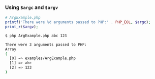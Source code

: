 ### Using `$argc` and `$argv`

```php
# ArgExample.php
printf('There were %d arguments passed to PHP:' . PHP_EOL, $argc);
print_r($argv);
```

```sh
$ php ArgExample.php abc 123
```
<!-- .element: class="fragment" -->

```sh
There were 3 arguments passed to PHP:
Array
(
  [0] => examples/ArgExample.php
  [1] => abc
  [2] => 123
)
```
<!-- .element: class="fragment" -->